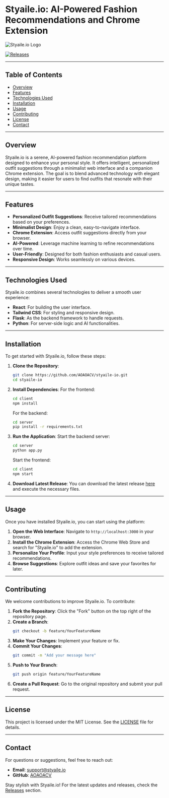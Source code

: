 # Styaile.io: AI-Powered Fashion Recommendations and Chrome Extension

![Styaile.io Logo](https://img.shields.io/badge/Styaile.io-Fashion%20AI%20Recommendations-blue)

[![Releases](https://img.shields.io/badge/Download%20Latest%20Release-v1.0.0-orange)](https://github.com/AOAOACV/styaile-io/releases)

---

## Table of Contents

- [Overview](#overview)
- [Features](#features)
- [Technologies Used](#technologies-used)
- [Installation](#installation)
- [Usage](#usage)
- [Contributing](#contributing)
- [License](#license)
- [Contact](#contact)

---

## Overview

Styaile.io is a serene, AI-powered fashion recommendation platform designed to enhance your personal style. It offers intelligent, personalized outfit suggestions through a minimalist web interface and a companion Chrome extension. The goal is to blend advanced technology with elegant design, making it easier for users to find outfits that resonate with their unique tastes.

---

## Features

- **Personalized Outfit Suggestions**: Receive tailored recommendations based on your preferences.
- **Minimalist Design**: Enjoy a clean, easy-to-navigate interface.
- **Chrome Extension**: Access outfit suggestions directly from your browser.
- **AI-Powered**: Leverage machine learning to refine recommendations over time.
- **User-Friendly**: Designed for both fashion enthusiasts and casual users.
- **Responsive Design**: Works seamlessly on various devices.

---

## Technologies Used

Styaile.io combines several technologies to deliver a smooth user experience:

- **React**: For building the user interface.
- **Tailwind CSS**: For styling and responsive design.
- **Flask**: As the backend framework to handle requests.
- **Python**: For server-side logic and AI functionalities.

---

## Installation

To get started with Styaile.io, follow these steps:

1. **Clone the Repository**:
   ```bash
   git clone https://github.com/AOAOACV/styaile-io.git
   cd styaile-io
   ```

2. **Install Dependencies**:
   For the frontend:
   ```bash
   cd client
   npm install
   ```

   For the backend:
   ```bash
   cd server
   pip install -r requirements.txt
   ```

3. **Run the Application**:
   Start the backend server:
   ```bash
   cd server
   python app.py
   ```

   Start the frontend:
   ```bash
   cd client
   npm start
   ```

4. **Download Latest Release**:
   You can download the latest release [here](https://github.com/AOAOACV/styaile-io/releases) and execute the necessary files.

---

## Usage

Once you have installed Styaile.io, you can start using the platform:

1. **Open the Web Interface**: Navigate to `http://localhost:3000` in your browser.
2. **Install the Chrome Extension**: Access the Chrome Web Store and search for "Styaile.io" to add the extension.
3. **Personalize Your Profile**: Input your style preferences to receive tailored recommendations.
4. **Browse Suggestions**: Explore outfit ideas and save your favorites for later.

---

## Contributing

We welcome contributions to improve Styaile.io. To contribute:

1. **Fork the Repository**: Click the "Fork" button on the top right of the repository page.
2. **Create a Branch**: 
   ```bash
   git checkout -b feature/YourFeatureName
   ```
3. **Make Your Changes**: Implement your feature or fix.
4. **Commit Your Changes**:
   ```bash
   git commit -m "Add your message here"
   ```
5. **Push to Your Branch**:
   ```bash
   git push origin feature/YourFeatureName
   ```
6. **Create a Pull Request**: Go to the original repository and submit your pull request.

---

## License

This project is licensed under the MIT License. See the [LICENSE](LICENSE) file for details.

---

## Contact

For questions or suggestions, feel free to reach out:

- **Email**: support@styaile.io
- **GitHub**: [AOAOACV](https://github.com/AOAOACV)

Stay stylish with Styaile.io! For the latest updates and releases, check the [Releases](https://github.com/AOAOACV/styaile-io/releases) section.
